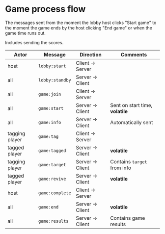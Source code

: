 # Game process flow

The messages sent from the moment the lobby host clicks "Start game" to the
moment the game ends by the host clicking "End game" or when the game time runs
out.

Includes sending the scores.

|Actor          |Message            |Direction          |Comments                           |
|---------------|-------------------|-------------------|-----------------------------------|
|host           |`lobby:start`      |Client → Server    |                                   |
|all            |`lobby:standby`    |Server → Client    |                                   |
|all            |`game:join`        |Client → Server    |                                   |
|all            |`game:start`       |Server → Client    | Sent on start time, **volatile**  |
|all            |`game:info`        |Server → Client    | Automatically sent                |
|tagging player |`game:tag`         |Client → Server    |                                   |
|tagged player  |`game:tagged`      |Server → Client    | **volatile**                      |
|tagging player |`game:target`      |Server → Client    | Contains `target` from info       |
|tagged player  |`game:revive`      |Server → Client    | **volatile**                      |
|host           |`game:complete`    |Client → Server    |                                   |
|all            |`game:end`         |Server → Client    | **volatile**                      |
|all            |`game:results`     |Server → Client    | Contains game results             |
